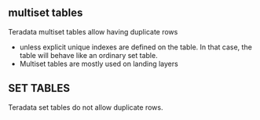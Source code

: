 ## multiset tables
Teradata multiset tables allow having duplicate rows 
- unless explicit unique indexes are defined on the table. In that case, the table will behave like an ordinary set table. 
- Multiset tables are mostly used on landing layers

## SET TABLES
Teradata set tables do not allow duplicate rows. 

